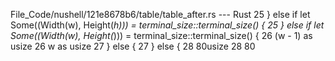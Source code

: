 File_Code/nushell/121e8678b6/table/table_after.rs --- Rust
25     } else if let Some((Width(w), Height(_h))) = terminal_size::terminal_size() {                                                                         25     } else if let Some((Width(w), Height(_))) = terminal_size::terminal_size() {
26         (w - 1) as usize                                                                                                                                  26         w as usize
27     } else {                                                                                                                                              27     } else {
28         80usize                                                                                                                                           28         80

